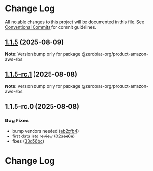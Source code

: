 # Change Log

All notable changes to this project will be documented in this file.
See [Conventional Commits](https://conventionalcommits.org) for commit guidelines.

## [1.1.5](https://github.com/zerobias-org/product/compare/@zerobias-org/product-amazon-aws-ebs@1.1.5-rc.1...@zerobias-org/product-amazon-aws-ebs@1.1.5) (2025-08-09)

**Note:** Version bump only for package @zerobias-org/product-amazon-aws-ebs





## [1.1.5-rc.1](https://github.com/zerobias-org/product/compare/@zerobias-org/product-amazon-aws-ebs@1.1.5-rc.0...@zerobias-org/product-amazon-aws-ebs@1.1.5-rc.1) (2025-08-08)

**Note:** Version bump only for package @zerobias-org/product-amazon-aws-ebs





## 1.1.5-rc.0 (2025-08-08)


### Bug Fixes

* bump vendors needed ([ab2cfb4](https://github.com/zerobias-org/product/commit/ab2cfb4a9cf2e3008e08b068f98011fec096c932))
* first data lets review ([02aee6e](https://github.com/zerobias-org/product/commit/02aee6e8c4f11675de7c63a00f4c8254a67a4dd7))
* fixes ([33d56bc](https://github.com/zerobias-org/product/commit/33d56bcaedf3fa5e3939a33c0fb57eda53539d05))





# Change Log
